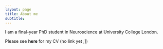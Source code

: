 ```yaml
---
layout: page
title: About me
subtitle: 
---
```

I am a final-year PhD student in Neuroscience at University College London.

Please see **here** for my CV (no link yet ;])